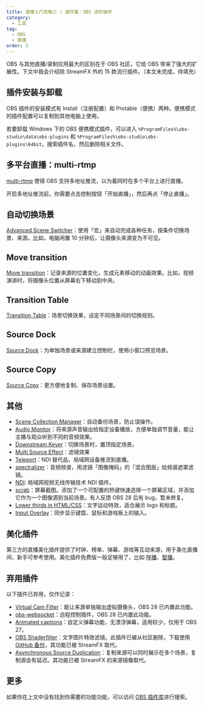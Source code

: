 ```yaml
---
title: 直播入门攻略三 | 插件篇：OBS 进阶插件
category:
  - 工具
tag:
  - OBS
  - 直播
order: 3
---
```


OBS 与其他直播/录制应用最大的区别在于 OBS 社区，它给 OBS 带来了强大的扩展性。下文中我会介绍除 StreamFX 外的 15 款流行插件。（本文未完成，待填充）

## 插件安装与卸载

OBS 插件的安装模式有 Install（注册配置）和 Protable（便携）两种。便携模式的插件配置可以复制到其他电脑上使用。

若要卸载 Windows 下的 OBS 便携模式插件，可以进入 `%ProgramFiles%\obs-studio\data\obs-plugins` 和 `%ProgramFiles%\obs-studio\obs-plugins\64bit`，搜索插件名，然后删除相关文件。

## 多平台直播：multi-rtmp

[multi-rtmp](https://github.com/sorayuki/obs-multi-rtmp) 使得 OBS 支持多地址推流，以为着同时在多个平台上进行直播。

开启多地址推流前，你需要点击控制按钮「开始直播」，然后再点「停止直播」。

## 自动切换场景

[Advanced Scene Switcher](https://obsproject.com/forum/resources/advanced-scene-switcher.395/)：使用「宏」来自动完成各种任务，按条件切换场景、来源。比如，电脑闲置 10 分钟后，让摄像头来源变为不可见。

## Move transition

[Move transition](https://obsproject.com/forum/resources/move-transition.913/)：记录来源的位置变化，生成元素移动的动画效果。比如，视频演讲时，将摄像头位置从屏幕右下移动到中央。

## Transition Table

[Transition Table](https://obsproject.com/forum/resources/transition-table.1174/)：场景切换效果，设定不同场景间的切换规则。

## Source Dock

[Source Dock](https://obsproject.com/forum/resources/source-dock.1317/)：为单独场景或来源建立控制栏，使用小窗口预览场景。

## Source Copy

[Source Copy](https://obsproject.com/forum/resources/source-copy.1261/)：更方便地复制、保存场景设置。

## 其他

- [Scene Collection Manager](https://obsproject.com/forum/resources/scene-collection-manager.1434/)：自动备份场景，防止误操作。
- [Audio Monitor](https://obsproject.com/forum/resources/audio-monitor.1186/)：将来源声音输出给指定设备播放，方便单独调节音量，能让主播与观众听到不同的音频效果。
- [Downstream Keyer](https://obsproject.com/forum/resources/downstream-keyer.1254/)：切换场景时，置顶指定场景。
- [Multi Source Effect](https://github.com/norihiro/obs-multisource-effect)：滤镜效果
- [Teleport](https://github.com/fzwoch/obs-teleport)：NDI 替代品，局域网设备推流到直播。
- [spectralizer](https://github.com/univrsal/spectralizer)：音频频谱，用滤镜「图像掩码」的「混合图层」给频谱遮罩滤镜。
- [NDI](https://obsproject.com/forum/resources/obs-ndi-newtek-ndi%E2%84%A2-integration-into-obs-studio.528/): 局域网视频无线传输技术 NDI 插件。
- [scrab](https://obsproject.com/forum/resources/scrab.845/)：屏幕截图。添加了一个可配置的热键快速选择一个屏幕区域，并添加它作为一个图像源到当前场景。有人反馈 OBS 28 后有 bug，暂未修复。
- [Lower thirds in HTML/CSS](https://obsproject.com/forum/resources/lower-thirds-in-html-css.928/)：文字运动特效，适合展示 logo 和标题。
- [Input Overlay](https://obsproject.com/forum/resources/input-overlay.552/)：同步显示键盘、鼠标和游戏板上的输入。

## 美化插件

第三方的直播美化插件提供了时钟、榜单、弹幕、游戏等互动来源，用于美化直播间，新手可参考使用。美化插件免费版一般足够用了，比如 [咩播](https://yun.miebo.cn/)、[智播](http://zbmate.com/)。

## 弃用插件

以下插件已弃用，仅作记录：

- [Virtual Cam Filter](https://obsproject.com/forum/resources/virtual-cam-filter.1142/)：能让来源单独输出虚拟摄像头，OBS 28 已内置此功能。
- [obs-websocket](https://obsproject.com/forum/resources/obs-websocket-remote-control-obs-studio-from-websockets.466/)：远程控制插件，OBS 28 已内置此功能。
- [Animated captions](https://obsproject.com/forum/resources/animated-captions-with-obs-controller-and-a-preview-function.1407/)：自定义弹幕功能，无漂浮弹幕，适用较少，仅用于 OBS 27。
- [OBS Shaderfilter](https://obsproject.com/forum/threads/shaderfilter-went-away.155555/#post-571174)：文字图片特效滤镜。此插件已被从社区删除，下载使用 [GitHub 备份](https://github.com/Oncorporation/obs-shaderfilter/releases/)，其功能已被 StreamFX 取代。
- [Asynchronous Source Duplication](https://obsproject.com/forum/resources/asynchronous-source-duplication.1483/)：复制来源可以同时展示在多个场景，复制源会有延迟。其功能已被 StreamFX 的来源镜像取代。

## 更多

如果你在上文中没有找到你需要的功能功能，可以访问 [OBS 插件库](https://obsproject.com/forum/resources/categories/obs-studio-plugins.6/)进行搜索。
